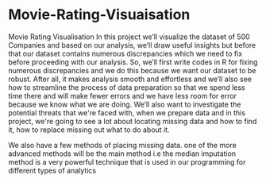 # Movie-Rating-Visuaisation
Movie Rating Visualisation
In this project we’ll visualize the dataset of 500 Companies and based on our analysis, we’ll draw useful insights but before that our dataset contains numerous discrepancies which we need to fix before proceeding with our analysis. So, we’ll first write codes in R for fixing numerous discrepancies and we do this because we want our dataset to be robust. After all, it makes analysis smooth and effortless and we’ll also see how to streamline the process of data preparation so that we spend less time there and will make fewer errors and we have less room for error because we know what we are doing.
We’ll also want to investigate the potential threats that we're faced with, when we prepare data and in this project, we're going to see a lot about locating missing data and how to find it, how to replace missing out what to do about it.

We also have a few methods of placing missing data. one of the more advanced methods will be the main method i.e the median imputation method is a very powerful technique that is used in our programming for different types of analytics
